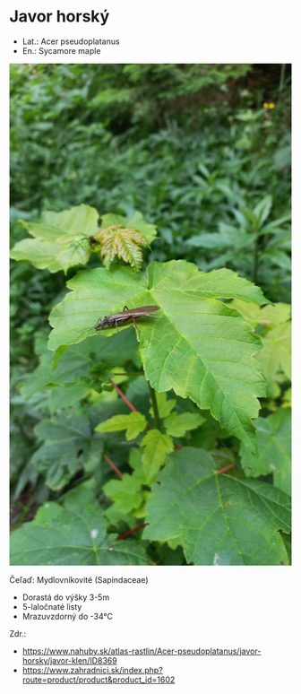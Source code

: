 # Javor horský
- Lat.: Acer pseudoplatanus
- En.: Sycamore maple

![Javor horský](./maple.jpg "Javor horský")

Čeľaď: Mydlovníkovité (Sapindaceae)

- Dorastá do výšky 3-5m
- 5-laločnaté listy
- Mrazuvzdorný do -34°C

Zdr.:
- https://www.nahuby.sk/atlas-rastlin/Acer-pseudoplatanus/javor-horsky/javor-klen/ID8369
- https://www.zahradnici.sk/index.php?route=product/product&product_id=1602
